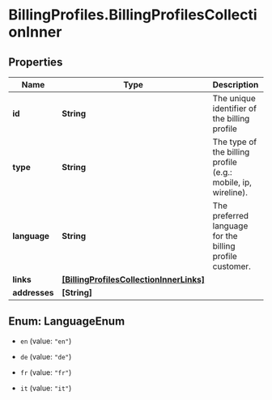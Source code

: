 # BillingProfiles.BillingProfilesCollectionInner

## Properties
Name | Type | Description | Notes
------------ | ------------- | ------------- | -------------
**id** | **String** | The unique identifier of the billing profile | 
**type** | **String** | The type of the billing profile (e.g.: mobile, ip, wireline). | 
**language** | **String** | The preferred language for the billing profile customer. | [optional] 
**links** | [**[BillingProfilesCollectionInnerLinks]**](BillingProfilesCollectionInnerLinks.md) |  | 
**addresses** | **[String]** |  | 


<a name="LanguageEnum"></a>
## Enum: LanguageEnum


* `en` (value: `"en"`)

* `de` (value: `"de"`)

* `fr` (value: `"fr"`)

* `it` (value: `"it"`)




